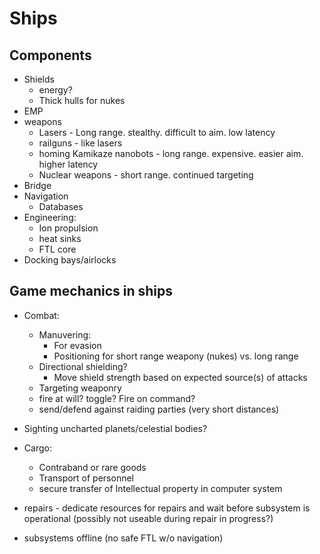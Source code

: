 # Ships


## Components

* Shields
    * energy?
    * Thick hulls for nukes
* EMP
* weapons
    * Lasers - Long range. stealthy. difficult to aim. low latency
    * railguns - like lasers
    * homing Kamikaze nanobots - long range. expensive. easier aim. higher latency
    * Nuclear weapons - short range. continued targeting
* Bridge
* Navigation
    * Databases
* Engineering:
    * Ion propulsion
    * heat sinks
    * FTL core
* Docking bays/airlocks

## Game mechanics in ships

* Combat:
    * Manuvering:
        * For evasion
        * Positioning for short range weapony (nukes) vs. long range
    * Directional shielding?
        * Move shield strength based on expected source(s) of attacks
    * Targeting weaponry
    * fire at will? toggle? Fire on command?
    * send/defend against raiding parties (very short distances) 

* Sighting uncharted planets/celestial bodies?

* Cargo:
    * Contraband or rare goods
    * Transport of personnel
    * secure transfer of Intellectual property in computer system

* repairs - dedicate resources for repairs and wait before subsystem is operational (possibly not useable during repair in progress?)
* subsystems offline (no safe FTL w/o navigation)
